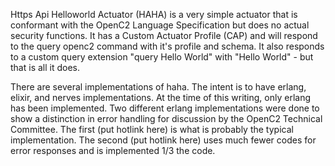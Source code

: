 Https Api Helloworld Actuator (HAHA)
is a very simple actuator that is conformant with
the OpenC2 Language Specification but
does no actual security functions.
It has a Custom Actuator Profile (CAP)
and will respond to the query openc2 command
with it's profile and schema.
It also responds to a custom query extension
"query Hello World" with "Hello World" - but that is all it does.

There are several implementations of haha.
The intent is to have erlang, elixir, and nerves implementations.
At the time of this writing, only erlang has been implemented. Two different erlang implementations
were done to show a distinction in error handling for discussion by the OpenC2 Technical Committee.
The first (put hotlink here) is what is probably the
typical implementation. The second (put hotlink here) uses much fewer codes for error responses and is implemented 1/3 the code.
